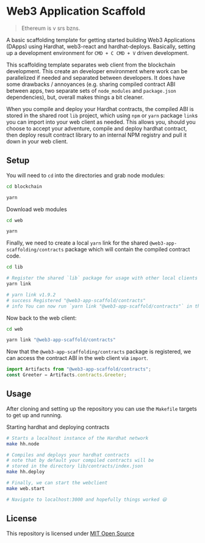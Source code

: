 # Web3 Application Scaffold
> Ethereum is v srs bzns.

A basic scaffolding template for getting started building Web3 Applications (DApps) using Hardhat, web3-react and hardhat-deploys. Basically, setting up a development environment for `CMD + C CMD + V` driven development.

This scaffolding template separates web client from the blockchain development. This create an developer environment where work can be parallelized if needed and separated between developers. It does have some drawbacks / annoyances (e.g. sharing compiled contract ABI between apps, two separate sets of `node_modules` and `package.json` dependencies), but, overall makes things a bit cleaner.

When you compile and deploy your Hardhat contracts, the compiled ABI is stored in the shared root `lib` project, which using `npm` or `yarn` package `link`s you can import into your web client as needed. This allows you, should you choose to accept your adventure, compile and deploy hardhat contract, then deploy result contract library to an internal NPM registry and pull it down in your web client.

## Setup
You will need to `cd` into the directories and grab node modules:
```bash
cd blockchain

yarn
```

Download web modules
```bash
cd web

yarn
```

Finally, we need to create a local `yarn` link for the shared `@web3-app-scaffolding/contracts` package which will contain the compiled contract code.

```bash
cd lib

# Register the shared `lib` package for usage with other local clients
yarn link

# yarn link v1.9.2
# success Registered "@web3-app-scaffold/contracts"
# info You can now run `yarn link "@web3-app-scaffold/contracts"` in the projects where you want to use this project and it will be used instead.
```

Now back to the web client:
```bash
cd web

yarn link "@web3-app-scaffold/contracts"
```

Now that the `@web3-app-scaffolding/contracts` package is registered, we can access the contract ABI in the web client via `import`.

```javascript
import Artifacts from "@web3-app-scaffold/contracts";
const Greeter = Artifacts.contracts.Greeter;
```

## Usage
After cloning and setting up the repository you can use the `Makefile` targets to get up and running.

Starting hardhat and deploying contracts
```bash
# Starts a localhost instance of the Hardhat network
make hh.node

# Compiles and deploys your hardhat contracts
# note that by default your compiled contracts will be
# stored in the directory lib/contracts/index.json
make hh.deploy

# Finally, we can start the webclient
make web.start

# Navigate to localhost:3000 and hopefully things worked 😃
```

## License
This repository is licensed under [MIT Open Source](https://opensource.org/licenses/MIT)

